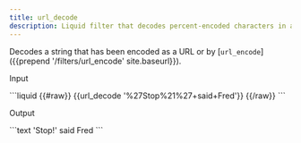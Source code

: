 ```yaml
---
title: url_decode
description: Liquid filter that decodes percent-encoded characters in a string.
---
```


Decodes a string that has been encoded as a URL or by [`url_encode`]({{prepend '/filters/url_encode' site.baseurl}}).

<p class="code-label">Input</p>
```liquid
{{#raw}}
{{url_decode '%27Stop%21%27+said+Fred'}}
{{/raw}}
```

<p class="code-label">Output</p>
```text
'Stop!' said Fred
```

